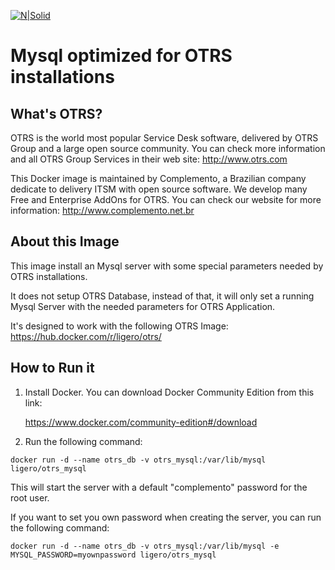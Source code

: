 ﻿[![N|Solid](https://complemento.net.br/wp-content/uploads/2018/02/150px-MySQL.svg_.png)]()

Mysql optimized for OTRS installations
========================

What's OTRS?
------------

OTRS is the world most popular Service Desk software, delivered by OTRS Group and a large open source community. You can check more information and all OTRS Group Services in their web site:
http://www.otrs.com

This Docker image is maintained by Complemento, a Brazilian company dedicate to delivery ITSM with open source software. We develop many Free and Enterprise AddOns for OTRS. You can check our website for more information:
http://www.complemento.net.br

About this Image
----------------
This image install an Mysql server with some special parameters needed by OTRS installations.

It does not setup OTRS Database, instead of that, it will only set a running Mysql Server with the needed parameters for OTRS Application.

It's designed to work with the following OTRS Image:
https://hub.docker.com/r/ligero/otrs/


How to Run it
-------------

 1. Install Docker. You can download Docker Community Edition from this link: 

	https://www.docker.com/community-edition#/download

 2. Run the following command:

`docker run -d --name otrs_db -v otrs_mysql:/var/lib/mysql ligero/otrs_mysql`

This will start the server with a default "complemento" password for the root user.

If you want to set you own password when creating the server, you can run the following command:

`docker run -d --name otrs_db -v otrs_mysql:/var/lib/mysql -e MYSQL_PASSWORD=myownpassword ligero/otrs_mysql`
